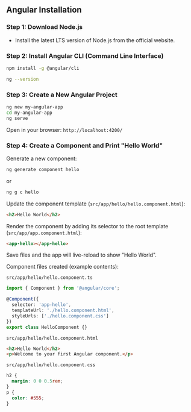 ## Angular Installation

### Step 1: Download Node.js
- Install the latest LTS version of Node.js from the official website.

### Step 2: Install Angular CLI (Command Line Interface)

```bash
npm install -g @angular/cli

ng --version
```

### Step 3: Create a New Angular Project

```bash
ng new my-angular-app
cd my-angular-app
ng serve
```

Open in your browser: `http://localhost:4200/`

### Step 4: Create a Component and Print "Hello World"

Generate a new component:

```bash
ng generate component hello
```
or
```bash
ng g c hello
```

Update the component template (`src/app/hello/hello.component.html`):

```html
<h2>Hello World</h2>
```

Render the component by adding its selector to the root template (`src/app/app.component.html`):

```html
<app-hello></app-hello>
```

Save files and the app will live-reload to show "Hello World".

Component files created (example contents):

`src/app/hello/hello.component.ts`

```ts
import { Component } from '@angular/core';

@Component({
  selector: 'app-hello',
  templateUrl: './hello.component.html',
  styleUrls: ['./hello.component.css']
})
export class HelloComponent {}
```

`src/app/hello/hello.component.html`

```html
<h2>Hello World</h2>
<p>Welcome to your first Angular component.</p>
```

`src/app/hello/hello.component.css`

```css
h2 {
  margin: 0 0 0.5rem;
}
p {
  color: #555;
}
```


